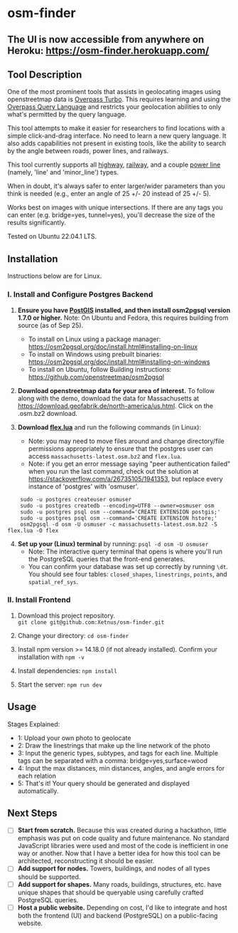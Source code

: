 # osm-finder

## The UI is now accessible from anywhere on Heroku: https://osm-finder.herokuapp.com/

## Tool Description
One of the most prominent tools that assists in geolocating images using openstreetmap data is [Overpass Turbo](https://overpass-turbo.eu/). This requires learning and using the [Overpass Query Language](https://wiki.openstreetmap.org/wiki/Overpass_API/Overpass_QL) and restricts your geolocation abilities to only what's permitted by the query language.  

This tool attempts to make it easier for researchers to find locations with a simple click-and-drag interface. No need to learn a new query language. It also adds capabilities not present in existing tools, like the ability to search by the angle between roads, power lines, and railways.

This tool currently supports all [highway](https://wiki.openstreetmap.org/wiki/Key:highway), [railway](https://wiki.openstreetmap.org/wiki/Key:railway), and a couple [power line](https://wiki.openstreetmap.org/wiki/Key:power) (namely, 'line' and 'minor_line') types.

When in doubt, it's always safer to enter larger/wider parameters than you think is needed (e.g., enter an angle of 25 +/- 20 instead of 25 +/- 5).

Works best on images with unique intersections. If there are any tags you can enter (e.g. bridge=yes, tunnel=yes), you'll decrease the size of the results significantly.

Tested on Ubuntu 22.04.1 LTS. 

## Installation
Instructions below are for Linux.

### I. Install and Configure Postgres Backend 
1. **Ensure you have [PostGIS](https://postgis.net/) installed, and then install osm2pgsql version 1.7.0 or higher.** Note: On Ubuntu and Fedora, this requires building from source (as of Sep 25).  
    - To install on Linux using a package manager: https://osm2pgsql.org/doc/install.html#installing-on-linux  
    - To install on Windows using prebuilt binaries: https://osm2pgsql.org/doc/install.html#installing-on-windows  
    - To install on Ubuntu, follow Building instructions: https://github.com/openstreetmap/osm2pgsql  

2. **Download openstreetmap data for your area of interest.** To follow along with the demo, download the data for Massachusetts at https://download.geofabrik.de/north-america/us.html. Click on the .osm.bz2 download.

3. **Download [flex.lua](https://github.com/Xetnus/osm-finder/blob/main/flex.lua)** and run the following commands (in Linux):
    - Note: you may need to move files around and change directory/file permissions appropriately to ensure that the postgres user can access `massachusetts-latest.osm.bz2` and `flex.lua`.
    - Note: if you get an error message saying "peer authentication failed" when you run the last command, check out the solution at https://stackoverflow.com/a/26735105/1941353, but replace every instance of 'postgres' with 'osmuser'.

```
    sudo -u postgres createuser osmuser 
    sudo -u postgres createdb --encoding=UTF8 --owner=osmuser osm 
    sudo -u postgres psql osm --command='CREATE EXTENSION postgis;' 
    sudo -u postgres psql osm --command='CREATE EXTENSION hstore;' 
    osm2pgsql -d osm -U osmuser -c massachusetts-latest.osm.bz2 -S flex.lua -O flex 
```

4. **Set up your (Linux) terminal** by running: `psql -d osm -U osmuser` 
    - Note: The interactive query terminal that opens is where you'll run the PostgreSQL queries that the front-end generates.
    - You can confirm your database was set up correctly by running `\dt`. You should see four tables: `closed_shapes`, `linestrings`, `points`, and `spatial_ref_sys`.


### II. Install Frontend
1. Download this project repository.  
      `git clone git@github.com:Xetnus/osm-finder.git`

2. Change your directory: `cd osm-finder`

3. Install npm version >= 14.18.0 (if not already installed). Confirm your installation with `npm -v`

3. Install dependencies: `npm install`

4. Start the server: `npm run dev`

## Usage
Stages Explained:
- 1: Upload your own photo to geolocate  
- 2: Draw the linestrings that make up the line network of the photo 
- 3: Input the generic types, subtypes, and tags for each line. Multiple tags can be separated with a comma: bridge=yes,surface=wood 
- 4: Input the max distances, min distances, angles, and angle errors for each relation 
- 5: That's it! Your query should be generated and displayed automatically. 

## Next Steps
- [ ] **Start from scratch.** Because this was created during a hackathon, little emphasis was put on code quality and future maintenance. No standard JavaScript libraries were used and most of the code is inefficient in one way or another. Now that I have a better idea for how this tool can be architected, reconstructing it should be easier.
- [ ] **Add support for nodes.** Towers, buildings, and nodes of all types should be supported.
- [ ] **Add support for shapes.** Many roads, buildings, structures, etc. have unique shapes that should be queryable using carefully crafted PostgreSQL queries.
- [ ] **Host a public website.** Depending on cost, I'd like to integrate and host both the frontend (UI) and backend (PostgreSQL) on a public-facing website.
